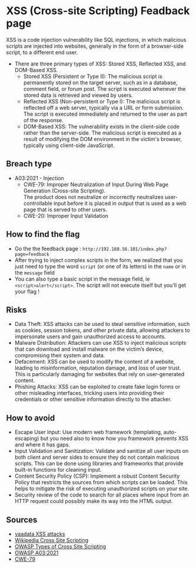 # XSS (Cross-site Scripting) Feadback page

XSS is a code injection vulnerability like SQL injections, in which malicious scripts are injected into websites, generally in the form of a browser-side script, to a different end user.

* There are three primary types of XSS: Stored XSS, Reflected XSS, and DOM-Based XSS.
    * Stored XSS (Persistent or Type II): The malicious script is permanently stored on the target server, such as in a database, comment field, or forum post. The script is executed whenever the stored data is retrieved and viewed by users.
    * Reflected XSS (Non-persistent or Type I): The malicious script is reflected off a web server, typically via a URL or form submission. The script is executed immediately and returned to the user as part of the response.
    * DOM-Based XSS: The vulnerability exists in the client-side code rather than the server-side. The malicious script is executed as a result of modifying the DOM environment in the victim's browser, typically using client-side JavaScript.

## Breach type

* A03:2021 - Injection
    * CWE-79: Improper Neutralization of Input During Web Page Generation (Cross-site Scripting).  
    The product does not neutralize or incorrectly neutralizes user-controllable input before it is placed in output that is used as a web page that is served to other users.
    * CWE-20: Improper Input Validation

## How to find the flag

* Go the the feedback page : `http://192.168.56.101/index.php?page=feedback`
* After trying to inject complex scripts in the form, we realized that you just need to type the word `script` (or one of its letters) in the `name` or in the `message` field
* You can also type a basic script in the message field, ie `<script>alert</script>`. The script will not execute itself but you'll get your flag !

## Risks

* Data Theft: XSS attacks can be used to steal sensitive information, such as cookies, session tokens, and other private data, allowing attackers to impersonate users and gain unauthorized access to accounts.
* Malware Distribution: Attackers can use XSS to inject malicious scripts that can download and install malware on the victim’s device, compromising their system and data.
* Defacement: XSS can be used to modify the content of a website, leading to misinformation, reputation damage, and loss of user trust. This is particularly damaging for websites that rely on user-generated content.
* Phishing Attacks: XSS can be exploited to create fake login forms or other misleading interfaces, tricking users into providing their credentials or other sensitive information directly to the attacker.

## How to avoid

* Escape User Input: Use modern web framework (templating, auto-escaping) but you need also to know how you framework prevents XSS and where it has gaps.
* Input Validation and Sanitization: Validate and sanitize all user inputs on both client and server sides to ensure they do not contain malicious scripts. This can be done using libraries and frameworks that provide built-in functions for cleaning input.
* Content Security Policy (CSP): Implement a robust Content Security Policy that restricts the sources from which scripts can be loaded. This helps to mitigate the risk of executing unauthorized scripts on your site.
* Security review of the code to search for all places where input from an HTTP request could possibly make its way into the HTML output.

## Sources
* [vaadata XSS attacks](https://www.vaadata.com/blog/fr/failles-xss-principes-types-dattaques-exploitations-et-bonnes-pratiques-securite/)
* [Wikipedia Cross Site Scripting](https://en.wikipedia.org/wiki/Cross-site_scripting)
* [OWASP Types of Cross Site Scripting](https://owasp.org/www-community/Types_of_Cross-Site_Scripting)
* [OWASP A03:2021](https://owasp.org/Top10/A03_2021-Injection/)
* [CWE-79](https://cwe.mitre.org/data/definitions/79.html)